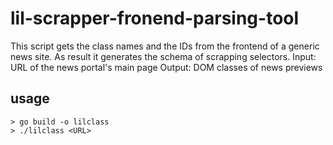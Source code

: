 # lil-scrapper-fronend-parsing-tool
This script gets the class names and the IDs from the frontend of a generic news site. As result it generates the schema of scrapping selectors.
Input: URL of the news portal's main page
Output: DOM classes of news previews
## usage
```
> go build -o lilclass
> ./lilclass <URL>
```
